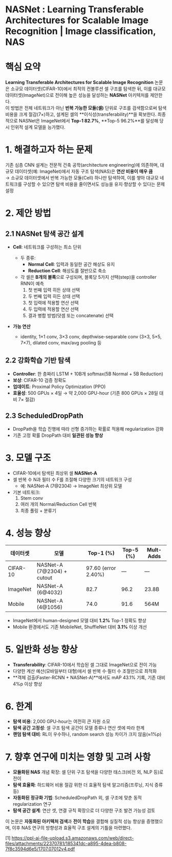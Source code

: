 # NASNet : Learning Transferable Architectures for Scalable Image Recognition | Image classification, NAS

# 핵심 요약

**Learning Transferable Architectures for Scalable Image Recognition** 논문은 소규모 데이터셋(CIFAR-10)에서 최적의 컨볼루션 셀 구조를 탐색한 뒤, 이를 대규모 데이터셋(ImageNet)으로 전이해 높은 성능을 달성하는 **NASNet** 아키텍처를 제안한다.  
이 방법은 전체 네트워크가 아닌 **반복 가능한 모듈(셀)** 단위로 구조를 검색함으로써 탐색 비용을 크게 절감(7×)하고, 설계된 셀의 **이식성(transferability)**을 확보한다. 최종적으로 NASNet은 ImageNet에서 **Top-1 82.7%**, **Top-5 96.2%**를 달성해 당시 인위적 설계 모델을 능가했다.

# 1. 해결하고자 하는 문제

기존 심층 CNN 설계는 전문적 건축 공학(architecture engineering)에 의존하며, 대규모 데이터셋(예: ImageNet)에서 자동 구조 탐색(NAS)은 **연산 비용이 매우 큼**  
→ 소규모 데이터셋에서 반복 가능한 모듈(Cell) 하나만 탐색하여, 이를 쌓아 대규모 네트워크를 구성할 수 있으면 탐색 비용을 줄이면서도 성능을 유지·향상할 수 있다는 문제 설정

# 2. 제안 방법

## 2.1 NASNet 탐색 공간 설계
- **Cell**: 네트워크를 구성하는 최소 단위  
  - 두 종류:  
    - **Normal Cell**: 입력과 동일한 공간 해상도 유지  
    - **Reduction Cell**: 해상도를 절반으로 축소  
  - 각 셀은 **B개의 블록**으로 구성되며, 블록당 5가지 선택(step)을 controller RNN이 예측  
    1. 첫 번째 입력 히든 상태 선택  
    2. 두 번째 입력 히든 상태 선택  
    3. 첫 입력에 적용할 연산 선택  
    4. 두 입력에 적용할 연산 선택  
    5. 결과 병합 방법(덧셈 또는 concatenate) 선택  

- **가능 연산**  
  - identity, 1×1 conv, 3×3 conv, depthwise-separable conv (3×3, 5×5, 7×7), dilated conv, max/avg pooling 등  

## 2.2 강화학습 기반 탐색
- **Controller**: 한 층짜리 LSTM + 10B개 softmax(5B Normal + 5B Reduction)  
- **보상**: CIFAR-10 검증 정확도  
- **업데이트**: Proximal Policy Optimization (PPO)  
- **효율성**: 500 GPUs × 4일 → 약 2,000 GPU-hour (기존 800 GPUs × 28일 대비 7× 절감)

## 2.3 ScheduledDropPath
- DropPath을 학습 진행에 따라 선형 증가하는 확률로 적용해 regularization 강화  
- 기존 고정 확률 DropPath 대비 **일관된 성능 향상**

# 3. 모델 구조

- CIFAR-10에서 탐색된 최상위 셀 **NASNet-A**  
- 셀 반복 수 N과 필터 수 F를 조절해 다양한 크기의 네트워크 구성  
  - 예: NASNet-A (7@2304) → ImageNet 최상위 모델  
- 기본 네트워크:  
  1. Stem conv  
  2. 여러 개의 Normal/Reduction Cell 반복  
  3. 최종 풀링 + 분류기  

# 4. 성능 향상

| 데이터셋 | 모델               | Top-1 (%) | Top-5 (%) | Mult-Adds     |
|----------|--------------------|-----------|-----------|---------------|
| CIFAR-10 | NASNet-A (7@2304) + cutout | 97.60 (error 2.40%) | —         | —             |
| ImageNet | NASNet-A (6@4032)  | 82.7      | 96.2      | 23.8B         |
| Mobile   | NASNet-A (4@1056)  | 74.0      | 91.6      | 564M          |

- ImageNet에서 human-designed 모델 대비 **1.2%** Top-1 정확도 향상  
- Mobile 환경에서도 기존 MobileNet, ShuffleNet 대비 **3.1%** 이상 개선  

# 5. 일반화 성능 향상

- **Transferability**: CIFAR-10에서 학습된 셀 그대로 ImageNet으로 전이 가능  
- 다양한 계산 예산(모바일부터 대형)에서 셀 반복 수·필터 수 조절만으로 최적화  
- **객체 검출(Faster-RCNN + NASNet-A)**에서도 mAP 43.1% 기록, 기존 대비 4%p 이상 향상  

# 6. 한계

- **탐색 비용**: 2,000 GPU-hour는 여전히 큰 자원 소모  
- **탐색 공간 고정성**: 셀 구조 탐색 공간이 모델 종류나 연산 셋에 따라 한계  
- **랜덤 탐색 대비**: RL이 우수하나, random search 성능 차이가 크지 않음(≈1%p)  

# 7. 향후 연구에 미치는 영향 및 고려 사항

- **모듈화된 NAS** 개념 확장: 셀 단위 구조 탐색을 다양한 태스크(비전 외, NLP 등)로 전이  
- **탐색 효율화**: 하드웨어 비용 절감 위한 더 효율적 탐색 알고리즘(프루닝, 지식 증류 등)  
- **자동화된 정규화 기법**: ScheduledDropPath 외, 셀 구조에 맞춘 동적 regularization 연구  
- **탐색 공간 설계**: 연산 셋, 연결 규칙 확장으로 더 다양한 구조 발견 가능성 검토  

이 논문은 **자동화된 아키텍처 검색**과 **전이 학습**을 결합해 실질적 성능 향상을 증명했으며, 이후 NAS 연구의 방향성과 효율적 구조 설계의 기틀을 마련했다.

[1] https://ppl-ai-file-upload.s3.amazonaws.com/web/direct-files/attachments/22370781/185341dc-a895-4dea-b808-7f8c3594d6e5/1707.07012v4.pdf
